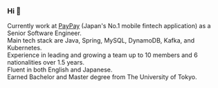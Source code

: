### Hi 👋
Currently work at [PayPay](https://about.paypay.ne.jp/career/en/) (Japan's No.1 mobile fintech application) as a Senior Software Engineer.  
Main tech stack are Java, Spring, MySQL, DynamoDB, Kafka, and Kubernetes.  
Experience in leading and growing a team up to 10 members and 6 nationalities over 1.5 years.  
Fluent in both English and Japanese.  
Earned Bachelor and Master degree from The University of Tokyo.  

